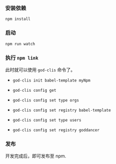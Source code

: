 ### 安装依赖

`npm install`

### 启动

`npm run watch`

### 执行 `npm link`

此时就可以使用 `god-clis` 命令了。

- `god-clis init babel-template myNpm`
- `god-clis config get`
- `god-clis config set type orgs`
- `god-clis config set registry babel-template`

- `god-clis config set type users`
- `god-clis config set registry goddancer`

### 发布

开发完成后，即可发布至 npm.
